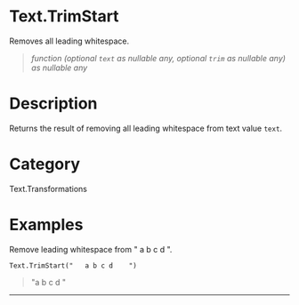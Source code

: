 ﻿# Text.TrimStart
Removes all leading whitespace.
> _function (optional <code>text</code> as nullable any, optional <code>trim</code> as nullable any) as nullable any_
# Description 
Returns the result of removing all leading whitespace from text value <code>text</code>.
# Category 
Text.Transformations
# Examples 
Remove leading whitespace from "     a b c d    ".
```
Text.TrimStart("   a b c d    ")
```
> "a b c d    "
***
